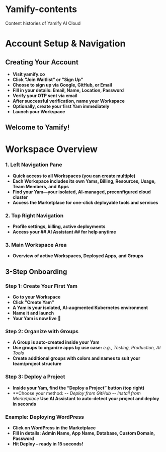 # Yamify-contents
Content histories of Yamify AI Cloud 

# Account Setup & Navigation

## Creating Your Account

- **Visit yamify.co**
- **Click "Join Waitlist" or "Sign Up"**
- **Choose to sign up via Google, GitHub, or Email**
- **Fill in your details: Email, Name, Location, Password**
- **Verify your OTP sent via email**
- **After successful verification, name your Workspace**
- **Optionally, create your first Yam immediately**
- **Launch your Workspace**

## Welcome to Yamify!

# Workspace Overview

### 1. Left Navigation Pane

- **Quick access to all Workspaces (you can create multiple)**
- **Each Workspace includes its own Yams, Billing, Resources, Usage, Team Members, and Apps**
- **Find your Yam—your isolated, AI-managed, preconfigured cloud cluster**
- **Access the Marketplace for one-click deployable tools and services**

### 2. Top Right Navigation

- **Profile settings, billing, active deployments**
- **Access your ## AI Assistant ## for help anytime**

### 3. Main Workspace Area

- **Overview of active Workspaces, Deployed Apps, and Groups**


## 3-Step Onboarding

### Step 1: Create Your First Yam

- **Go to your Workspace**
- **Click "Create Yam"**
- **A Yam is your isolated, AI-augmented Kubernetes environment**
- **Name it and launch**
- **Your Yam is now live** 🎯

### Step 2: Organize with Groups

- **A Group is auto-created inside your Yam**
- **Use groups to organize apps by use case:** *e.g., Testing, Production, AI Tools*
- **Create additional groups with colors and names to suit your team/project structure**

### Step 3: Deploy a Project

- **Inside your Yam, find the “Deploy a Project” button (top right)**
- **Choose your method:
-- *Deploy from GitHub*
-- *Install from Marketplace*
**Use AI Assistant to auto-detect your project and deploy in seconds**


### Example: Deploying WordPress

- **Click on WordPress in the Marketplace**
- **Fill in details: Admin Name, App Name, Database, Custom Domain, Password**
- **Hit Deploy – ready in 15 seconds!**


